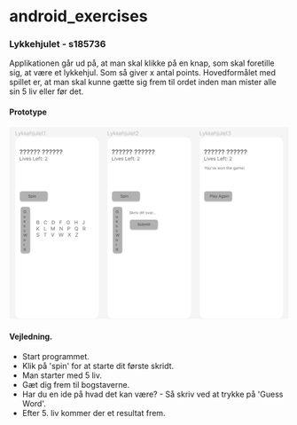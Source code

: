 # android_exercises

### Lykkehjulet - s185736
Applikationen går ud på, at man skal klikke på en knap, som skal foretille sig, at være et lykkehjul. Som så giver x antal points.
Hovedformålet med spillet er, at man skal kunne gætte sig frem til ordet inden man mister alle sin 5 liv eller før det.

#### Prototype
![Screenshot](prototype.png)

#### Vejledning.
- Start programmet.
- Klik på 'spin' for at starte dit første skridt.
- Man starter med 5 liv.
- Gæt dig frem til bogstaverne.
- Har du en ide på hvad det kan være? - Så skriv ved at trykke på 'Guess Word'.
- Efter 5. liv kommer der et resultat frem.



